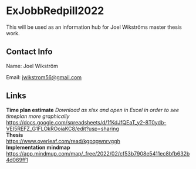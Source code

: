# ExJobbRedpill2022

This will be used as an information hub for Joel Wikströms master thesis work.

## Contact Info
Name:   Joel Wikström

Email:  jwikstrom56@gmail.com

## Links
**Time plan estimate**       _Download as xlsx and open in Excel in order to see timeplan more graphically_  
https://docs.google.com/spreadsheets/d/1fKdJfQEaT_y2-8T0ydb-VEI5REFZ_G1FLOkROoiaKC8/edit?usp=sharing  
**Thesis**  
https://www.overleaf.com/read/kgpqgwnrvggh  
**Implementation mindmap**  
https://app.mindmup.com/map/_free/2022/02/cf53b7908e5411ec8bfb632b4d069ff1  
